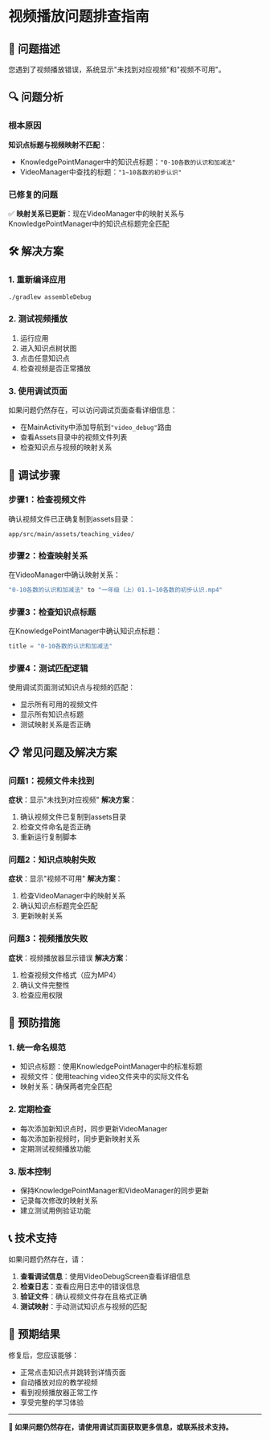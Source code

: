 # 视频播放问题排查指南

## 🚨 问题描述

您遇到了视频播放错误，系统显示"未找到对应视频"和"视频不可用"。

## 🔍 问题分析

### 根本原因
**知识点标题与视频映射不匹配**：
- KnowledgePointManager中的知识点标题：`"0-10各数的认识和加减法"`
- VideoManager中查找的标题：`"1~10各数的初步认识"`

### 已修复的问题
✅ **映射关系已更新**：现在VideoManager中的映射关系与KnowledgePointManager中的知识点标题完全匹配

## 🛠️ 解决方案

### 1. 重新编译应用
```bash
./gradlew assembleDebug
```

### 2. 测试视频播放
1. 运行应用
2. 进入知识点树状图
3. 点击任意知识点
4. 检查视频是否正常播放

### 3. 使用调试页面
如果问题仍然存在，可以访问调试页面查看详细信息：
- 在MainActivity中添加导航到`"video_debug"`路由
- 查看Assets目录中的视频文件列表
- 检查知识点与视频的映射关系

## 🔧 调试步骤

### 步骤1：检查视频文件
确认视频文件已正确复制到assets目录：
```
app/src/main/assets/teaching_video/
```

### 步骤2：检查映射关系
在VideoManager中确认映射关系：
```kotlin
"0-10各数的认识和加减法" to "一年级（上）01.1~10各数的初步认识.mp4"
```

### 步骤3：检查知识点标题
在KnowledgePointManager中确认知识点标题：
```kotlin
title = "0-10各数的认识和加减法"
```

### 步骤4：测试匹配逻辑
使用调试页面测试知识点与视频的匹配：
- 显示所有可用的视频文件
- 显示所有知识点标题
- 测试映射关系是否正确

## 📋 常见问题及解决方案

### 问题1：视频文件未找到
**症状**：显示"未找到对应视频"
**解决方案**：
1. 确认视频文件已复制到assets目录
2. 检查文件命名是否正确
3. 重新运行复制脚本

### 问题2：知识点映射失败
**症状**：显示"视频不可用"
**解决方案**：
1. 检查VideoManager中的映射关系
2. 确认知识点标题完全匹配
3. 更新映射关系

### 问题3：视频播放失败
**症状**：视频播放器显示错误
**解决方案**：
1. 检查视频文件格式（应为MP4）
2. 确认文件完整性
3. 检查应用权限

## 🎯 预防措施

### 1. 统一命名规范
- 知识点标题：使用KnowledgePointManager中的标准标题
- 视频文件：使用teaching video文件夹中的实际文件名
- 映射关系：确保两者完全匹配

### 2. 定期检查
- 每次添加新知识点时，同步更新VideoManager
- 每次添加新视频时，同步更新映射关系
- 定期测试视频播放功能

### 3. 版本控制
- 保持KnowledgePointManager和VideoManager的同步更新
- 记录每次修改的映射关系
- 建立测试用例验证功能

## 📞 技术支持

如果问题仍然存在，请：

1. **查看调试信息**：使用VideoDebugScreen查看详细信息
2. **检查日志**：查看应用日志中的错误信息
3. **验证文件**：确认视频文件存在且格式正确
4. **测试映射**：手动测试知识点与视频的匹配

## 🎉 预期结果

修复后，您应该能够：
- 正常点击知识点并跳转到详情页面
- 自动播放对应的教学视频
- 看到视频播放器正常工作
- 享受完整的学习体验

---

**🔧 如果问题仍然存在，请使用调试页面获取更多信息，或联系技术支持。**
